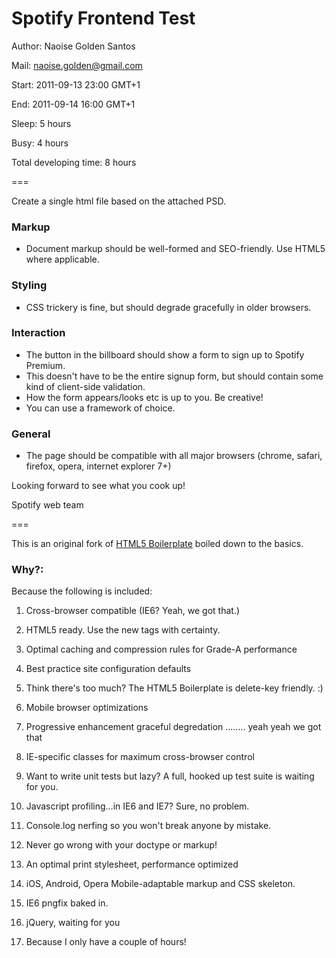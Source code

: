 # Spotify Frontend Test 

Author: Naoise Golden Santos

Mail: naoise.golden@gmail.com

Start: 	2011-09-13 23:00 GMT+1

End: 2011-09-14 16:00 GMT+1

Sleep: 5 hours

Busy: 4 hours

Total developing time: 8 hours

===

Create a single html file based on the attached PSD.

### Markup
* Document markup should be well-formed and SEO-friendly. Use HTML5 where applicable.

### Styling
* CSS trickery is fine, but should degrade gracefully in older browsers.

### Interaction
* The button in the billboard should show a form to sign up to Spotify Premium.
* This doesn't have to be the entire signup form, but should contain some kind of client-side validation.
* How the form appears/looks etc is up to you. Be creative!
* You can use a framework of choice.

### General
* The page should be compatible with all major browsers (chrome, safari, firefox, opera, internet explorer 7+)

Looking forward to see what you cook up!

Spotify web team

===

This is an original fork of [HTML5 Boilerplate](http://html5boilerplate.com) boiled down to the basics.

### Why?:

Because the following is included:

1. Cross-browser compatible (IE6? Yeah, we got that.)
2. HTML5 ready. Use the new tags with certainty.
3. Optimal caching and compression rules for Grade-A performance
4. Best practice site configuration defaults
5. Think there's too much? The HTML5 Boilerplate is delete-key friendly. :)
6. Mobile browser optimizations
7. Progressive enhancement graceful degredation ........ yeah yeah we got that
8. IE-specific classes for maximum cross-browser control
9. Want to write unit tests but lazy? A full, hooked up test suite is waiting for you.
10. Javascript profiling…in IE6 and IE7? Sure, no problem.
11. Console.log nerfing so you won't break anyone by mistake.
12. Never go wrong with your doctype or markup!
13. An optimal print stylesheet, performance optimized
14. iOS, Android, Opera Mobile-adaptable markup and CSS skeleton.
15. IE6 pngfix baked in.
16. jQuery, waiting for you

17. Because I only have a couple of hours!


